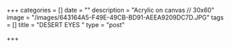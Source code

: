 +++
categories = []
date = ""
description = "Acrylic on canvas // 30x60"
image = "/images/643164A5-F49E-49CB-BD91-AEEA9209DC7D.JPG"
tags = []
title = "DESERT EYES "
type = "post"

+++
